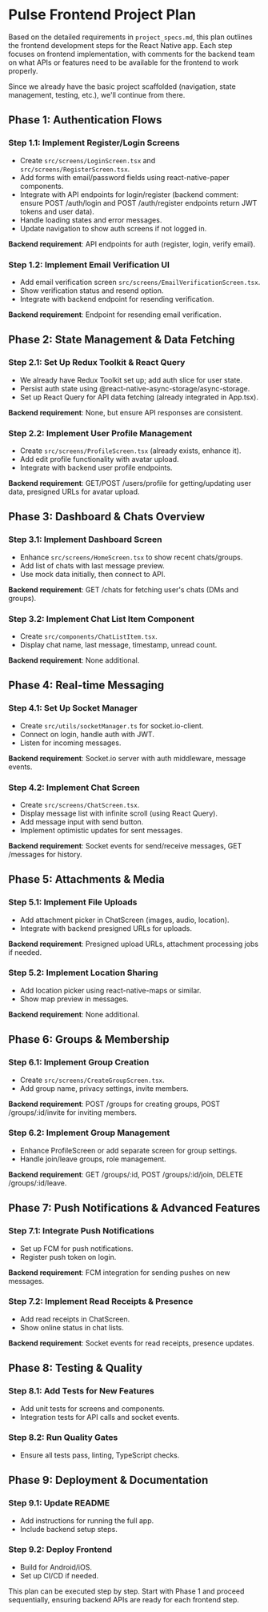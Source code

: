 # Pulse Frontend Project Plan

Based on the detailed requirements in `project_specs.md`, this plan outlines the frontend development steps for the React Native app. Each step focuses on frontend implementation, with comments for the backend team on what APIs or features need to be available for the frontend to work properly.

Since we already have the basic project scaffolded (navigation, state management, testing, etc.), we'll continue from there.

## Phase 1: Authentication Flows

### Step 1.1: Implement Register/Login Screens
- Create `src/screens/LoginScreen.tsx` and `src/screens/RegisterScreen.tsx`.
- Add forms with email/password fields using react-native-paper components.
- Integrate with API endpoints for login/register (backend comment: ensure POST /auth/login and POST /auth/register endpoints return JWT tokens and user data).
- Handle loading states and error messages.
- Update navigation to show auth screens if not logged in.

**Backend requirement**: API endpoints for auth (register, login, verify email).

### Step 1.2: Implement Email Verification UI
- Add email verification screen `src/screens/EmailVerificationScreen.tsx`.
- Show verification status and resend option.
- Integrate with backend endpoint for resending verification.

**Backend requirement**: Endpoint for resending email verification.

## Phase 2: State Management & Data Fetching

### Step 2.1: Set Up Redux Toolkit & React Query
- We already have Redux Toolkit set up; add auth slice for user state.
- Persist auth state using @react-native-async-storage/async-storage.
- Set up React Query for API data fetching (already integrated in App.tsx).

**Backend requirement**: None, but ensure API responses are consistent.

### Step 2.2: Implement User Profile Management
- Create `src/screens/ProfileScreen.tsx` (already exists, enhance it).
- Add edit profile functionality with avatar upload.
- Integrate with backend user profile endpoints.

**Backend requirement**: GET/POST /users/profile for getting/updating user data, presigned URLs for avatar upload.

## Phase 3: Dashboard & Chats Overview

### Step 3.1: Implement Dashboard Screen
- Enhance `src/screens/HomeScreen.tsx` to show recent chats/groups.
- Add list of chats with last message preview.
- Use mock data initially, then connect to API.

**Backend requirement**: GET /chats for fetching user's chats (DMs and groups).

### Step 3.2: Implement Chat List Item Component
- Create `src/components/ChatListItem.tsx`.
- Display chat name, last message, timestamp, unread count.

**Backend requirement**: None additional.

## Phase 4: Real-time Messaging

### Step 4.1: Set Up Socket Manager
- Create `src/utils/socketManager.ts` for socket.io-client.
- Connect on login, handle auth with JWT.
- Listen for incoming messages.

**Backend requirement**: Socket.io server with auth middleware, message events.

### Step 4.2: Implement Chat Screen
- Create `src/screens/ChatScreen.tsx`.
- Display message list with infinite scroll (using React Query).
- Add message input with send button.
- Implement optimistic updates for sent messages.

**Backend requirement**: Socket events for send/receive messages, GET /messages for history.

## Phase 5: Attachments & Media

### Step 5.1: Implement File Uploads
- Add attachment picker in ChatScreen (images, audio, location).
- Integrate with backend presigned URLs for uploads.

**Backend requirement**: Presigned upload URLs, attachment processing jobs if needed.

### Step 5.2: Implement Location Sharing
- Add location picker using react-native-maps or similar.
- Show map preview in messages.

**Backend requirement**: None additional.

## Phase 6: Groups & Membership

### Step 6.1: Implement Group Creation
- Create `src/screens/CreateGroupScreen.tsx`.
- Add group name, privacy settings, invite members.

**Backend requirement**: POST /groups for creating groups, POST /groups/:id/invite for inviting members.

### Step 6.2: Implement Group Management
- Enhance ProfileScreen or add separate screen for group settings.
- Handle join/leave groups, role management.

**Backend requirement**: GET /groups/:id, POST /groups/:id/join, DELETE /groups/:id/leave.

## Phase 7: Push Notifications & Advanced Features

### Step 7.1: Integrate Push Notifications
- Set up FCM for push notifications.
- Register push token on login.

**Backend requirement**: FCM integration for sending pushes on new messages.

### Step 7.2: Implement Read Receipts & Presence
- Add read receipts in ChatScreen.
- Show online status in chat lists.

**Backend requirement**: Socket events for read receipts, presence updates.

## Phase 8: Testing & Quality

### Step 8.1: Add Tests for New Features
- Add unit tests for screens and components.
- Integration tests for API calls and socket events.

### Step 8.2: Run Quality Gates
- Ensure all tests pass, linting, TypeScript checks.

## Phase 9: Deployment & Documentation

### Step 9.1: Update README
- Add instructions for running the full app.
- Include backend setup steps.

### Step 9.2: Deploy Frontend
- Build for Android/iOS.
- Set up CI/CD if needed.

This plan can be executed step by step. Start with Phase 1 and proceed sequentially, ensuring backend APIs are ready for each frontend step.
